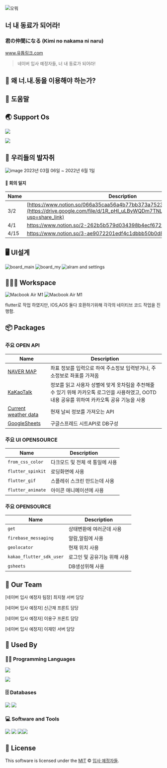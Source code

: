 
![오뭐](https://user-images.githubusercontent.com/114370871/206513329-09939f73-9038-4d57-88f3-8dfc5c0c355c.png)
##  너 내 동료가 되어라!
### 君の仲間になる (Kimi no nakama ni naru)

www.유튭링크.com
> 네이버 입사 예정자들, 너 내 동료가 되어라!
>

## 🤖 왜 너.내.동을 이용해야 하는가?


## 🎨 도움말


## 🌏  Support Os 
<p>  <img src="https://img.shields.io/badge/Ios-1F1F1F?style=flat-square&logo=&logoColor=white"/>  </p>

<img src="https://img.shields.io/badge/Android-03EF62?style=flat-square&logo=Android&logoColor=white">






## 🐾  우리들의 발자취

![image](https://user-images.githubusercontent.com/114370871/206493394-ada1644d-4667-4c93-b29f-57c912d02069.png)
2023년 03월 06일 ~ 2022년 6월 1일
#### 💬 회의 일지
| Name | Description |
| --- | --- |
| 3/2  | [https://www.notion.so/066a35caa56a4b77bb373a75236b57e5?pvs=4](https://drive.google.com/file/d/1R_pHI_uLByWQDm7TNLmBx3bMZl9fksrh/view?usp=share_link)|
| 4/1  | https://www.notion.so/2-262b5b579d034398b4ecf6726457eea6?pvs=4|
| 4/15  | https://www.notion.so/3-ae9072201edf4c1dbbb50b0d8f7e99df?pvs=4|



## 🖥 UI설계
![board_main](https://user-images.githubusercontent.com/60930743/232194901-d6642848-8d74-47e3-a073-132d73797448.png)
![board_my](https://user-images.githubusercontent.com/60930743/232194905-2f04bec1-3f9f-4f5a-814e-4270a16fb8e6.png)
![alram and settings](https://user-images.githubusercontent.com/60930743/232194920-ed670d20-61c2-4536-b5ee-8448408f2b43.png)



## 👨🏽‍💻 Workspace
<img alt="Macbook Air M1" src="https://img.shields.io/badge/Apple-MacBook_PRO_-999999?style=for-the-badge&logo=apple&logoColor=white"> <img alt="Macbook Air M1" src="https://img.shields.io/badge/Windows-111111?style=for-the-badge&logo=Windows&logoColor=0078D6">

flutter로 작업 하였지만, IOS,AOS 둘다 호환하기위해 각각의 네이티브 코드 작업을 진행함.




## 📦 Packages

### 주요 OPEN API

| Name | Description |
| --- | --- |
| [NAVER  MAP ](https://github.com/nhn/tui.editor/tree/master/apps/editor) | 좌표 정보를 입력으로 하여 주소정보 입력받거나, 주소정보로 좌표를 가져옴|
| [KaKaoTalk ](https://github.com/nhn/tui.editor/tree/master/apps/editor) | 정보를 읽고 사용자 성별에 맞게 옷차림을 추천해줄 수 있기 위해 카카오톡 로그인을 사용하였고, OOTD 내용 공유를 위하여 카카오톡 공유 기능을 사용|
| [Current weather data](https://openweathermap.org/current) |현재 날씨 정보를 가져오는 API|
[GoogleSheets](https://developers.google.com/sheets/api) |구글스프레드 시트API로 DB구성|

### 주요 UI OPENSOURCE

| Name | Description |
| --- | --- |
| `from_css_color` |  다크모드 및 전체 색 통일에 사용 |
| `flutter_spinkit` |  로딩화면에 사용 |
| `flutter_gif` |  스플레쉬 스크린 만드는데 사용 |
| `flutter_animate` |  아이콘 애니메이션에 사용 |
### 주요 OPENSOURCE

| Name | Description |
| --- | --- |
| `get` |  상태변환에 여러군데 사용 |
| `firebase_messaging` |  알람,알림에 사용 |
| `geolocator` |  현재 위치 사용 |
| `kakao_flutter_sdk_user` |  로그인 및 공유기능 위해 사용 |
| `gsheets` |  DB생성위해 사용 |

## 🍞 Our Team

[네이버 입사 예정자 팀장] 최지철 서버 담당

[네이버 입사 예정자] 신근재 프론트 담당

[네이버 입사 예정자] 이용구 프론트 담당

[네이버 입사 예정자] 이재민 서버 담당


## 🚀 Used By

### 👨‍💻 Programming Languages
<p>  <img src="https://img.shields.io/badge/Swift-F05138?style=flat-square&logo=Swift&logoColor=white"/>  </p>
<p>  <img src="https://img.shields.io/badge/Dart-0175C2?style=flat-square&logo=Dart&logoColor=white"/>  </p>


### 🗄️ Databases

<img src="https://img.shields.io/badge/Google Sheets-68BC71?style=for-the-badge&logo=Google Sheets&logoColor=34A853"> <img src="https://img.shields.io/badge/Firebase-FF6550?style=for-the-badge&logo=Firebase&logoColor=FFCA28">

### 💻 Software and Tools

<img src="https://img.shields.io/badge/Adobe Photoshop-0B2C4A?style=for-the-badge&logo=Adobe Photoshop&logoColor=31A8FF"> <img src="https://img.shields.io/badge/Adobe Illustrator-C70D2C?style=for-the-badge&logo=Adobe Illustrator&logoColor=FF9A00"> <img src="https://img.shields.io/badge/Android Studio-blac?style=for-the-badge&logo=Android Studio&logoColor=white"><img src="https://img.shields.io/badge/Flutter-02569B?style=for-the-badge&logo=Flutter&logoColor=white">

## 📜 License

This software is licensed under the [MIT](https://github.com/nhn/tui.editor/blob/master/LICENSE) © [입사 예정자들](https://github.com/KakaoTakdae).
